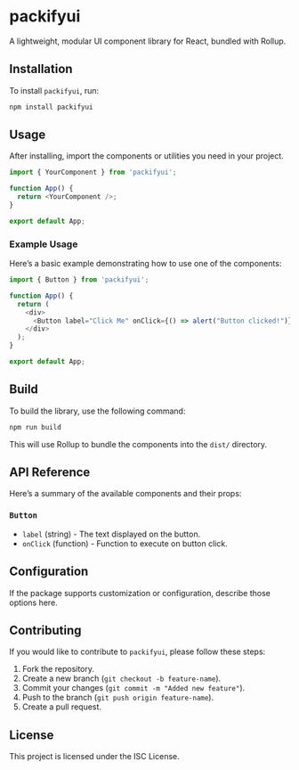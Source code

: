 # packifyui

A lightweight, modular UI component library for React, bundled with Rollup.

## Installation

To install `packifyui`, run:

```bash
npm install packifyui
```

## Usage

After installing, import the components or utilities you need in your project.

```javascript
import { YourComponent } from 'packifyui';

function App() {
  return <YourComponent />;
}

export default App;
```

### Example Usage

Here’s a basic example demonstrating how to use one of the components:

```javascript
import { Button } from 'packifyui';

function App() {
  return (
    <div>
      <Button label="Click Me" onClick={() => alert("Button clicked!")} />
    </div>
  );
}

export default App;
```

## Build

To build the library, use the following command:

```bash
npm run build
```

This will use Rollup to bundle the components into the `dist/` directory.

## API Reference

Here’s a summary of the available components and their props:

### `Button`

- `label` (string) - The text displayed on the button.
- `onClick` (function) - Function to execute on button click.

## Configuration

If the package supports customization or configuration, describe those options here.

## Contributing

If you would like to contribute to `packifyui`, please follow these steps:

1. Fork the repository.
2. Create a new branch (`git checkout -b feature-name`).
3. Commit your changes (`git commit -m "Added new feature"`).
4. Push to the branch (`git push origin feature-name`).
5. Create a pull request.

## License

This project is licensed under the ISC License.